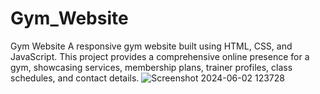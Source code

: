 # Gym_Website
Gym Website A responsive gym website built using HTML, CSS, and JavaScript. This project provides a comprehensive online presence for a gym, showcasing services, membership plans, trainer profiles, class schedules, and contact details.
![Screenshot 2024-06-02 123728](https://github.com/rituzgupta/Gym_Website/assets/98759606/821b7680-70b8-455e-9635-9e2ec3b87717)

